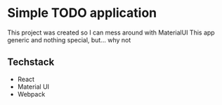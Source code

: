 # Simple TODO application

This project was created so I can mess around with MaterialUI
This app generic and nothing special, but... why not

## Techstack

<ul>
<li> React </li>
<li>Material UI</li>
<li>Webpack</li>
<ul>
